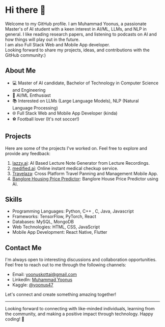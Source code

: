 # Hi there 👋

Welcome to my GitHub profile. I am Muhammad Yoonus, a passionate Master's of AI student with a keen interest in AI/ML, LLMs, and NLP in general. I like reading research papers, and listening to podcasts on AI and how things will play out in the future. \
I am also Full Stack Web and Mobile App developer. \
Looking forward to share my projects, ideas, and contributions with the GitHub community:)

## About Me

- 💻 Master of AI candidate, Bachelor of Technology in Computer Science and Engineering
- 🧠 AI/ML Enthusiast
- 📚 Interested on LLMs (Large Language Models), NLP (Natural Language Processing)
- 🌐 Full Stack Web and Mobile App Developer (kinda)
- ⚽️ Football lover (It's not soccer!)

## Projects

Here are some of the projects I've worked on. Feel free to explore and provide any feedback:

1. [lazzy.ai](https://github.com/yoonus47/lazzy.ai): AI Based Lecture Note Generator from Lecture Recordings.
2. [medified.ai](https://github.com/yoonus47/Medified):  Online instant medical checkup service.
3. [Travelaza](https://github.com/yoonus47/travelaza): Cross Platform Travel Panning and Management Mobile App.
4. [Banglore Housing Price Predictor](https://github.com/yoonus47/Banglore-House-Price-Prediction): Banglore House Price Predictor using AI.


## Skills

- Programming Languages: Python, C++ , C, Java, Javascript
- Frameworks: TensorFlow, PyTorch, React
- Databases: MySQL, MongoDB
- Web Technologies: HTML, CSS, JavaScript
- Mobile App Development: React Native, Flutter

<!-- 
## Contributions

I believe in the power of open-source collaboration and have contributed to various projects. Some of my notable contributions include:

- [Contribution 1](link): Description of the contribution.
- [Contribution 2](link): Description of the contribution.
- [Contribution 3](link): Description of the contribution.
  ...
-->

## Contact Me

I'm always open to interesting discussions and collaboration opportunities. Feel free to reach out to me through the following channels:

- Email: [yoonuskottai@gmail.com](mailto:yoonuskottai@gmail.com)
- LinkedIn: [Muhammad Yoonus](https://www.linkedin.com/in/muhammad-yoonus/)
- Kaggle: [@yoonus47](https://www.kaggle.com/yoonus47)

Let's connect and create something amazing together!

---

Looking forward to connecting with like-minded individuals, learning from the community, and making a positive impact through technology. Happy coding! 🚀
